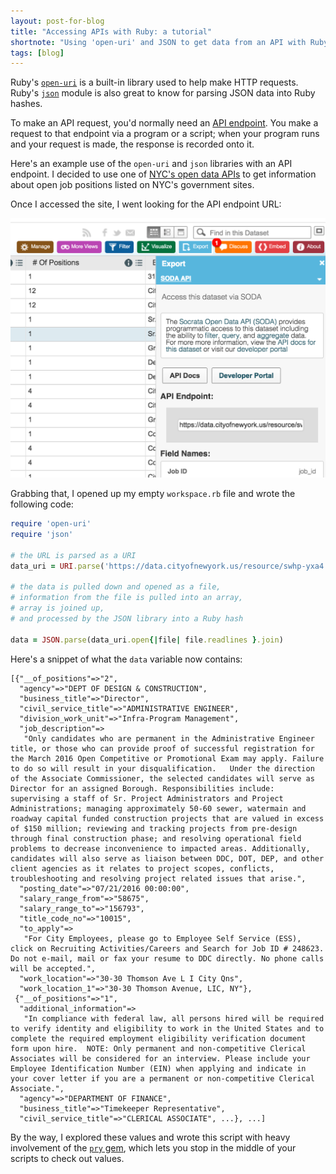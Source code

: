 ```yaml
---
layout: post-for-blog
title: "Accessing APIs with Ruby: a tutorial"
shortnote: "Using 'open-uri' and JSON to get data from an API with Ruby."
tags: [blog]
---
```


Ruby's [`open-uri`](https://ruby-doc.org/stdlib-2.1.2/libdoc/open-uri/rdoc/OpenURI.html) is a built-in library used to help make HTTP requests. Ruby's [`json`](http://ruby-doc.org/stdlib-2.0.0/libdoc/json/rdoc/JSON.html) module is also great to know for parsing JSON data into Ruby hashes.

To make an API request, you'd normally need an [API endpoint](https://dev.socrata.com/docs/endpoints.html). You make a request to that endpoint via a program or a script; when your program runs and your request is made, the response is recorded onto it.

Here's an example use of the `open-uri` and `json` libraries with an API endpoint. I decided to use one of [NYC's open data APIs](https://data.cityofnewyork.us/resource/swhp-yxa4.json) to get information about open job positions listed on NYC's government sites.

Once I accessed the site, I went looking for the API endpoint URL:

![api-endpoint](/public/img/endpoint.png)

Grabbing that, I opened up my empty `workspace.rb` file and wrote the following code:

```ruby
require 'open-uri'
require 'json'

# the URL is parsed as a URI
data_uri = URI.parse('https://data.cityofnewyork.us/resource/swhp-yxa4.json')

# the data is pulled down and opened as a file,
# information from the file is pulled into an array,
# array is joined up,
# and processed by the JSON library into a Ruby hash

data = JSON.parse(data_uri.open{|file| file.readlines }.join)

```

Here's a snippet of what the `data` variable now contains:

```
[{"__of_positions"=>"2",
  "agency"=>"DEPT OF DESIGN & CONSTRUCTION",
  "business_title"=>"Director",
  "civil_service_title"=>"ADMINISTRATIVE ENGINEER",
  "division_work_unit"=>"Infra-Program Management",
  "job_description"=>
   "Only candidates who are permanent in the Administrative Engineer title, or those who can provide proof of successful registration for the March 2016 Open Competitive or Promotional Exam may apply. Failure to do so will result in your disqualification.   Under the direction of the Associate Commissioner, the selected candidates will serve as Director for an assigned Borough. Responsibilities include: supervising a staff of Sr. Project Administrators and Project Administrations; managing approximately 50-60 sewer, watermain and roadway capital funded construction projects that are valued in excess of $150 million; reviewing and tracking projects from pre-design through final construction phase; and resolving operational field problems to decrease inconvenience to impacted areas. Additionally, candidates will also serve as liaison between DDC, DOT, DEP, and other client agencies as it relates to project scopes, conflicts, troubleshooting and resolving project related issues that arise.",
  "posting_date"=>"07/21/2016 00:00:00",
  "salary_range_from"=>"58675",
  "salary_range_to"=>"156793",
  "title_code_no"=>"10015",
  "to_apply"=>
   "For City Employees, please go to Employee Self Service (ESS), click on Recruiting Activities/Careers and Search for Job ID # 248623.    Do not e-mail, mail or fax your resume to DDC directly. No phone calls will be accepted.",
  "work_location"=>"30-30 Thomson Ave L I City Qns",
  "work_location_1"=>"30-30 Thomson Avenue, LIC, NY"},
 {"__of_positions"=>"1",
  "additional_information"=>
   "In compliance with federal law, all persons hired will be required to verify identity and eligibility to work in the United States and to complete the required employment eligibility verification document form upon hire.  NOTE: Only permanent and non-competitive Clerical Associates will be considered for an interview. Please include your Employee Identification Number (EIN) when applying and indicate in your cover letter if you are a permanent or non-competitive Clerical Associate.",
  "agency"=>"DEPARTMENT OF FINANCE",
  "business_title"=>"Timekeeper Representative",
  "civil_service_title"=>"CLERICAL ASSOCIATE", ...}, ...]
```

By the way, I explored these values and wrote this script with heavy involvement of the [`pry` gem](https://github.com/pry/pry), which lets you stop in the middle of your scripts to check out values.
